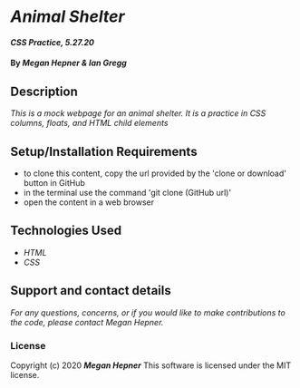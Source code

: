 # _Animal Shelter_

#### _CSS Practice, 5.27.20_

#### By _**Megan Hepner** & **Ian Gregg**_

## Description

_This is a mock webpage for an animal shelter. It is a practice in CSS columns, floats, and HTML child elements_

## Setup/Installation Requirements

* to clone this content, copy the url provided by the 'clone or download' button in GitHub
* in the terminal use the command 'git clone (GitHub url)'
* open the content in a web browser


## Technologies Used
* _HTML_
* _CSS_


## Support and contact details

_For any questions, concerns, or if you would like to make contributions to the code, please contact Megan Hepner._


### License

Copyright (c) 2020 **_Megan Hepner_**
This software is licensed under the MIT license.